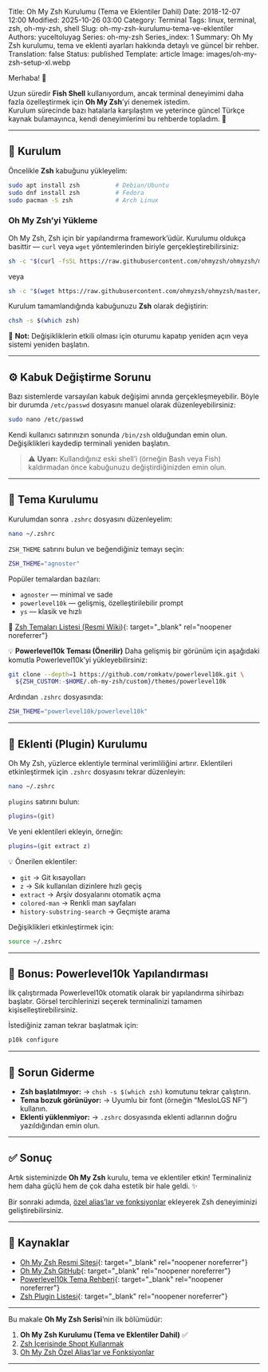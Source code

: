 Title: Oh My Zsh Kurulumu (Tema ve Eklentiler Dahil)
Date: 2018-12-07 12:00
Modified: 2025-10-26 03:00
Category: Terminal
Tags: linux, terminal, zsh, oh-my-zsh, shell
Slug: oh-my-zsh-kurulumu-tema-ve-eklentiler
Authors: yuceltoluyag
Series: oh-my-zsh
Series_index: 1
Summary: Oh My Zsh kurulumu, tema ve eklenti ayarları hakkında detaylı ve güncel bir rehber.
Translation: false
Status: published
Template: article
Image: images/oh-my-zsh-setup-xl.webp

Merhaba! 👋

Uzun süredir **Fish Shell** kullanıyordum, ancak terminal deneyimimi daha fazla özelleştirmek için **Oh My Zsh**’yi denemek istedim.  
Kurulum sürecinde bazı hatalarla karşılaştım ve yeterince güncel Türkçe kaynak bulamayınca, kendi deneyimlerimi bu rehberde topladım. 🚀

---

## 🔧 Kurulum

Öncelikle **Zsh** kabuğunu yükleyelim:

```bash
sudo apt install zsh          # Debian/Ubuntu
sudo dnf install zsh          # Fedora
sudo pacman -S zsh            # Arch Linux
```

### Oh My Zsh’yi Yükleme

Oh My Zsh, Zsh için bir yapılandırma framework’üdür.
Kurulumu oldukça basittir — `curl` veya `wget` yöntemlerinden biriyle gerçekleştirebilirsiniz:

```bash
sh -c "$(curl -fsSL https://raw.githubusercontent.com/ohmyzsh/ohmyzsh/master/tools/install.sh)"
```

veya

```bash
sh -c "$(wget https://raw.githubusercontent.com/ohmyzsh/ohmyzsh/master/tools/install.sh -O -)"
```

Kurulum tamamlandığında kabuğunuzu **Zsh** olarak değiştirin:

```bash
chsh -s $(which zsh)
```

🧠 **Not:** Değişikliklerin etkili olması için oturumu kapatıp yeniden açın veya sistemi yeniden başlatın.

---

## ⚙️ Kabuk Değiştirme Sorunu

Bazı sistemlerde varsayılan kabuk değişimi anında gerçekleşmeyebilir.
Böyle bir durumda `/etc/passwd` dosyasını manuel olarak düzenleyebilirsiniz:

```bash
sudo nano /etc/passwd
```

Kendi kullanıcı satırınızın sonunda `/bin/zsh` olduğundan emin olun.
Değişiklikleri kaydedip terminali yeniden başlatın.

> ⚠️ **Uyarı:** Kullandığınız eski shell’i (örneğin Bash veya Fish) kaldırmadan önce kabuğunuzu değiştirdiğinizden emin olun.

---

## 🎨 Tema Kurulumu

Kurulumdan sonra `.zshrc` dosyasını düzenleyelim:

```bash
nano ~/.zshrc
```

`ZSH_THEME` satırını bulun ve beğendiğiniz temayı seçin:

```bash
ZSH_THEME="agnoster"
```

Popüler temalardan bazıları:

- `agnoster` — minimal ve sade
- `powerlevel10k` — gelişmiş, özelleştirilebilir prompt
- `ys` — klasik ve hızlı

🔗 [Zsh Temaları Listesi (Resmi Wiki)](https://github.com/ohmyzsh/ohmyzsh/wiki/Themes){: target="_blank" rel="noopener noreferrer"}

💡 **Powerlevel10k Teması (Önerilir)**
Daha gelişmiş bir görünüm için aşağıdaki komutla Powerlevel10k’yi yükleyebilirsiniz:

```bash
git clone --depth=1 https://github.com/romkatv/powerlevel10k.git \
  ${ZSH_CUSTOM:-$HOME/.oh-my-zsh/custom}/themes/powerlevel10k
```

Ardından `.zshrc` dosyasında:

```bash
ZSH_THEME="powerlevel10k/powerlevel10k"
```

---

## 🔌 Eklenti (Plugin) Kurulumu

Oh My Zsh, yüzlerce eklentiyle terminal verimliliğini artırır.
Eklentileri etkinleştirmek için `.zshrc` dosyasını tekrar düzenleyin:

```bash
nano ~/.zshrc
```

`plugins` satırını bulun:

```bash
plugins=(git)
```

Ve yeni eklentileri ekleyin, örneğin:

```bash
plugins=(git extract z)
```

💡 Önerilen eklentiler:

- `git` → Git kısayolları
- `z` → Sık kullanılan dizinlere hızlı geçiş
- `extract` → Arşiv dosyalarını otomatik açma
- `colored-man` → Renkli man sayfaları
- `history-substring-search` → Geçmişte arama

Değişiklikleri etkinleştirmek için:

```bash
source ~/.zshrc
```

---

## 🚀 Bonus: Powerlevel10k Yapılandırması

İlk çalıştırmada Powerlevel10k otomatik olarak bir yapılandırma sihirbazı başlatır.
Görsel tercihlerinizi seçerek terminalinizi tamamen kişiselleştirebilirsiniz.

İstediğiniz zaman tekrar başlatmak için:

```bash
p10k configure
```

---

## 🧩 Sorun Giderme

- **Zsh başlatılmıyor:**
  → `chsh -s $(which zsh)` komutunu tekrar çalıştırın.
- **Tema bozuk görünüyor:**
  → Uyumlu bir font (örneğin “MesloLGS NF”) kullanın.
- **Eklenti yüklenmiyor:**
  → `.zshrc` dosyasında eklenti adlarının doğru yazıldığından emin olun.

---

## ✅ Sonuç

Artık sisteminizde **Oh My Zsh** kurulu, tema ve eklentiler etkin!
Terminaliniz hem daha güçlü hem de çok daha estetik bir hale geldi. ✨

Bir sonraki adımda, [özel alias’lar ve fonksiyonlar](/oh-my-zsh-ozel-aliaslar-fonksiyonlar/) ekleyerek Zsh deneyiminizi geliştirebilirsiniz.

---

## 🔗 Kaynaklar

- [Oh My Zsh Resmi Sitesi](https://ohmyz.sh){: target="_blank" rel="noopener noreferrer"}
- [Oh My Zsh GitHub](https://github.com/ohmyzsh/ohmyzsh){: target="_blank" rel="noopener noreferrer"}
- [Powerlevel10k Tema Rehberi](https://github.com/romkatv/powerlevel10k){: target="_blank" rel="noopener noreferrer"}
- [Zsh Plugin Listesi](https://github.com/unixorn/awesome-zsh-plugins){: target="_blank" rel="noopener noreferrer"}

---

Bu makale **Oh My Zsh Serisi**’nin ilk bölümüdür:

1. **Oh My Zsh Kurulumu (Tema ve Eklentiler Dahil)** ✅
2. [Zsh İçerisinde Shopt Kullanmak](/zsh-icerisinde-shopt-kullanmak/)
3. [Oh My Zsh Özel Alias’lar ve Fonksiyonlar](/oh-my-zsh-ozel-aliaslar-fonksiyonlar/)

---
